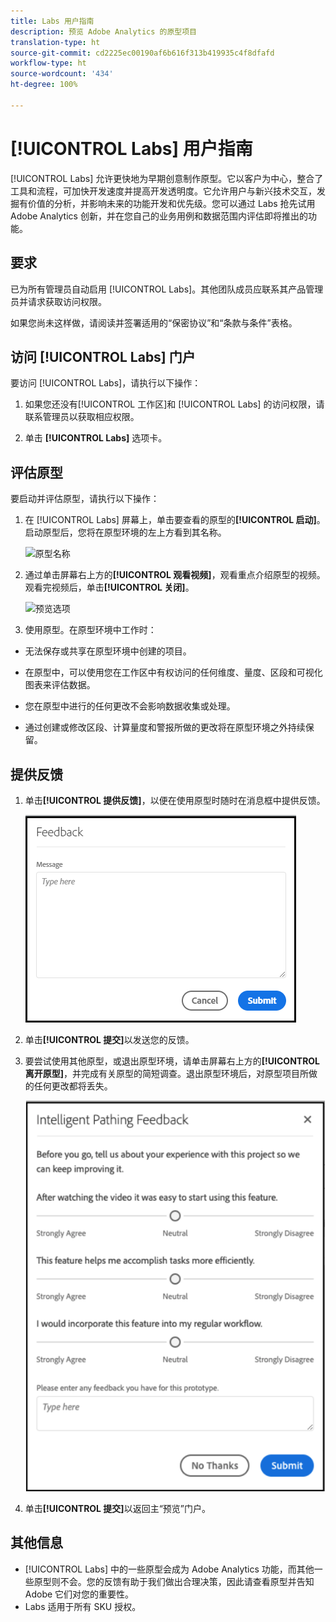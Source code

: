 ```yaml
---
title: Labs 用户指南
description: 预览 Adobe Analytics 的原型项目
translation-type: ht
source-git-commit: cd2225ec00190af6b616f313b419935c4f8dfafd
workflow-type: ht
source-wordcount: '434'
ht-degree: 100%

---
```




# [!UICONTROL Labs] 用户指南

[!UICONTROL Labs] 允许更快地为早期创意制作原型。它以客户为中心，整合了工具和流程，可加快开发速度并提高开发透明度。它允许用户与新兴技术交互，发掘有价值的分析，并影响未来的功能开发和优先级。您可以通过 Labs 抢先试用 Adobe Analytics 创新，并在您自己的业务用例和数据范围内评估即将推出的功能。

## 要求

已为所有管理员自动启用 [!UICONTROL Labs]。其他团队成员应联系其产品管理员并请求获取访问权限。

如果您尚未这样做，请阅读并签署适用的“保密协议”和“条款与条件”表格。

## 访问 [!UICONTROL Labs] 门户

要访问 [!UICONTROL Labs]，请执行以下操作：

1. 如果您还没有[!UICONTROL 工作区]和 [!UICONTROL Labs] 的访问权限，请联系管理员以获取相应权限。

1. 单击 **[!UICONTROL Labs]** 选项卡。

## 评估原型

要启动并评估原型，请执行以下操作：

1. 在 [!UICONTROL Labs] 屏幕上，单击要查看的原型的&#x200B;**[!UICONTROL 启动]**。启动原型后，您将在原型环境的左上方看到其名称。

   ![原型名称](https://user-images.githubusercontent.com/29133525/58670566-c03b6c00-82fc-11e9-8b29-ee34260c4024.png)

1. 通过单击屏幕右上方的&#x200B;**[!UICONTROL 观看视频]**，观看重点介绍原型的视频。观看完视频后，单击&#x200B;**[!UICONTROL 关闭]**。

   ![预览选项](https://user-images.githubusercontent.com/29133525/58670261-a2213c00-82fb-11e9-88db-cc839c98fdab.png)

1. 使用原型。在原型环境中工作时：

* 无法保存或共享在原型环境中创建的项目。

* 在原型中，可以使用您在工作区中有权访问的任何维度、量度、区段和可视化图表来评估数据。

* 您在原型中进行的任何更改不会影响数据收集或处理。

* 通过创建或修改区段、计算量度和警报所做的更改将在原型环境之外持续保留。

## 提供反馈

1. 单击&#x200B;**[!UICONTROL 提供反馈]**，以便在使用原型时随时在消息框中提供反馈。

   ![feedback_box](assets/give_feedback.png)

1. 单击&#x200B;**[!UICONTROL 提交]**&#x200B;以发送您的反馈。

1. 要尝试使用其他原型，或退出原型环境，请单击屏幕右上方的&#x200B;**[!UICONTROL 离开原型]**，并完成有关原型的简短调查。退出原型环境后，对原型项目所做的任何更改都将丢失。

   ![新反馈框](assets/short-survey.png)

1. 单击&#x200B;**[!UICONTROL 提交]**&#x200B;以返回主“预览”门户。

## 其他信息

* [!UICONTROL Labs] 中的一些原型会成为 Adobe Analytics 功能，而其他一些原型则不会。您的反馈有助于我们做出合理决策，因此请查看原型并告知 Adobe 它们对您的重要性。
* Labs 适用于所有 SKU 授权。
